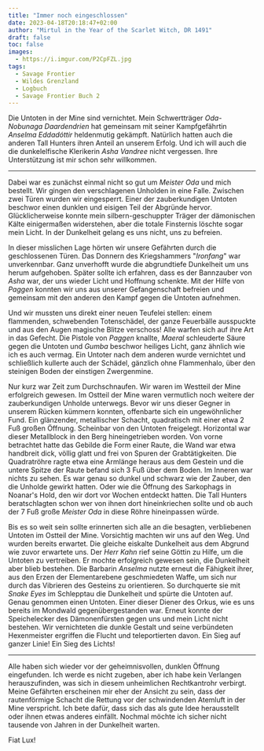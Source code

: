 ```yaml
---
title: "Immer noch eingeschlossen"
date: 2023-04-18T20:18:47+02:00
author: "Mirtul in the Year of the Scarlet Witch, DR 1491"
draft: false
toc: false
images:
  - https://i.imgur.com/P2CpFZL.jpg
tags: 
  - Savage Frontier
  - Wildes Grenzland
  - Logbuch
  - Savage Frontier Buch 2
---
```


Die Untoten in der Mine sind vernichtet. Mein Schwertträger _Oda-Nobunaga Daardendrien_ hat gemeinsam mit seiner Kampfgefährtin _Anselma Eddadóttir_ heldenmutig gekämpft. Natürlich hatten auch die anderen Tall Hunters ihren Anteil an unserem Erfolg. Und ich will auch die die dunkelelfische Klerikerin _Asha Vandree_ nicht vergessen. Ihre Unterstützung ist mir schon sehr willkommen.

---

Dabei war es zunächst einmal nicht so gut um _Meister Oda_ und mich bestellt. Wir gingen den verschlagenen Unholden in eine Falle. Zwischen zwei Türen wurden wir eingesperrt. Einer der zauberkundigen Untoten beschwor einen dunklen und eisigen Teil der Abgründe hervor. Glücklicherweise konnte mein silbern-geschuppter Träger der dämonischen Kälte einigermaßen widerstehen, aber die totale Finsternis löschte sogar mein Licht. In der Dunkelheit gelang es uns nicht, uns zu befreien.

In dieser misslichen Lage hörten wir unsere Gefährten durch die geschlossenen Türen. Das Donnern des Kriegshammers "_Ironfang_" war unverkennbar. Ganz unverhofft wurde die abgrundtiefe Dunkelheit um uns herum aufgehoben. Später sollte ich erfahren, dass es der Bannzauber von _Asha_ war, der uns wieder Licht und Hoffnung schenkte. Mit der Hilfe von _Paggen_ konnten wir uns aus unserer Gefangenschaft befreien und gemeinsam mit den anderen den Kampf gegen die Untoten aufnehmen.

Und wir mussten uns direkt einer neuen Teufelei stellen: einem flammenden, schwebenden Totenschädel, der ganze Feuerbälle ausspuckte und aus den Augen magische Blitze verschoss! Alle warfen sich auf ihre Art in das Gefecht. Die Pistole von _Paggen_ knallte, _Maeral_ schleuderte Säure gegen die Untoten und _Gumba_ beschwor heiliges Licht, ganz ähnlich wie ich es auch vermag. Ein Untoter nach dem anderen wurde vernichtet und schließlich kullerte auch der Schädel, gänzlich ohne Flammenhalo, über den steinigen Boden der einstigen Zwergenmine.

Nur kurz war Zeit zum Durchschnaufen. Wir waren im Westteil der Mine erfolgreich gewesen. Im Ostteil der Mine waren vermutlich noch weitere der zauberkundigen Unholde unterwegs. Bevor wir uns dieser Gegner in unserem Rücken kümmern konnten, offenbarte sich ein ungewöhnlicher Fund. Ein glänzender, metallischer Schacht, quadratisch mit einer etwa 2 Fuß großen Öffnung. Scheinbar von den Untoten freigelegt. Horizontal war dieser Metallblock in den Berg hineingetrieben worden. Von vorne betrachtet hatte das Gebilde die Form einer Raute, die Wand war etwa handbreit dick, völlig glatt und frei von Spuren der Grabtätigkeiten. Die Quadratröhre ragte etwa eine Armlänge heraus aus dem Gestein und die untere Spitze der Raute befand sich 3 Fuß über dem Boden. Im Inneren war nichts zu sehen. Es war genau so dunkel und schwarz wie der Zauber, den die Unholde gewirkt hatten. Oder wie die Öffnung des Sarkophags in Noanar's Hold, den wir dort vor Wochen entdeckt hatten. Die Tall Hunters beratschlagten schon wer von ihnen dort hineinkriechen sollte und ob auch der 7 Fuß große _Meister Oda_ in diese Röhre hineinpassen würde.

Bis es so weit sein sollte erinnerten sich alle an die besagten, verbliebenen Untoten im Ostteil der Mine. Vorsichtig machten wir uns auf den Weg. Und wurden bereits erwartet. Die gleiche eiskalte Dunkelheit aus dem Abgrund wie zuvor erwartete uns. Der _Herr Kahn_ rief seine Göttin zu Hilfe, um die Untoten zu vertreiben. Er mochte erfolgreich gewesen sein, die Dunkelheit aber blieb bestehen. Die Barbarin _Anselma_ nutzte erneut die Fähigkeit ihrer, aus den Erzen der Elementarebene geschmiedeten Waffe, um sich nur durch das Vibrieren des Gesteins zu orientieren. So durchquerte sie mit _Snake Eyes_ im Schlepptau die Dunkelheit und spürte die Untoten auf. Genau genommen einen Untoten. Einer dieser Diener des Orkus, wie es uns bereits im Mondwald gegenübergestanden war. Erneut konnte der Speichelecker des Dämonenfürsten gegen uns und mein Licht nicht bestehen. Wir vernichteten die dunkle Gestalt und seine verbündeten Hexenmeister ergriffen die Flucht und teleportierten davon. Ein Sieg auf ganzer Linie! Ein Sieg des Lichts!

---

Alle haben sich wieder vor der geheimnisvollen, dunklen Öffnung eingefunden. Ich werde es nicht zugeben, aber ich habe kein Verlangen herauszufinden, was sich in diesem unheimlichen Rechtkantrohr verbirgt. Meine Gefährten erscheinen mir eher der Ansicht zu sein, dass der rautenförmige Schacht die Rettung vor der schwindenden Atemluft in der Mine verspricht. Ich bete dafür, dass sich das als gute Idee herausstellt oder ihnen etwas anderes einfällt. Nochmal möchte ich sicher nicht tausende von Jahren in der Dunkelheit warten.

Fiat Lux!
